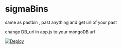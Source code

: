 # sigmaBins
same as pastbin , past anything and get url of your past

<p>change DB_url  in app.js to your mongoDB url</p>

<a href="https://heroku.com/deploy?template=https://github.com/whitestorm007/sigmaBins">
  <img src="https://www.herokucdn.com/deploy/button.svg" alt="Deploy">
</a>
